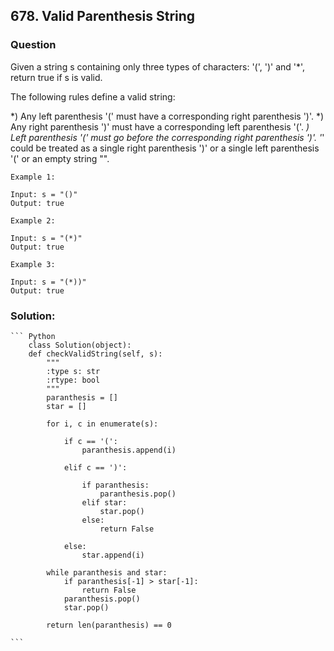 ## 678. Valid Parenthesis String

### Question
Given a string s containing only three types of characters: '(', ')' and '*', return true if s is valid.

The following rules define a valid string:

*) Any left parenthesis '(' must have a corresponding right parenthesis ')'.
*) Any right parenthesis ')' must have a corresponding left parenthesis '('.
*) Left parenthesis '(' must go before the corresponding right parenthesis ')'.
'*' could be treated as a single right parenthesis ')' or a single left parenthesis '(' or an empty string "".

```
Example 1:

Input: s = "()"
Output: true

Example 2:

Input: s = "(*)"
Output: true

Example 3:

Input: s = "(*))"
Output: true
```

### Solution:
    ``` Python
        class Solution(object):
        def checkValidString(self, s):
            """
            :type s: str
            :rtype: bool
            """
            paranthesis = []
            star = []

            for i, c in enumerate(s):
            
                if c == '(':
                    paranthesis.append(i)
                
                elif c == ')':
                
                    if paranthesis:
                        paranthesis.pop()
                    elif star:
                        star.pop()
                    else:
                        return False
            
                else:
                    star.append(i)
        
            while paranthesis and star:
                if paranthesis[-1] > star[-1]:
                    return False
                paranthesis.pop()
                star.pop()

            return len(paranthesis) == 0

    ```

	